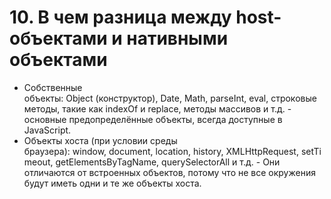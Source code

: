 # 10. В чем разница между host-объектами и нативными объектами

- Собственные объекты: Object (конструктор), Date, Math, parseInt, eval, строковые методы, такие как indexOf и replace, методы массивов и т.д. - основные предопределённые объекты, всегда доступные в JavaScript.
- Объекты хоста (при условии среды браузера): window, document, location, history, XMLHttpRequest, setTimeout, getElementsByTagName, querySelectorAll и т.д. - Они отличаются от встроенных объектов, потому что не все окружения будут иметь одни и те же объекты хоста.
